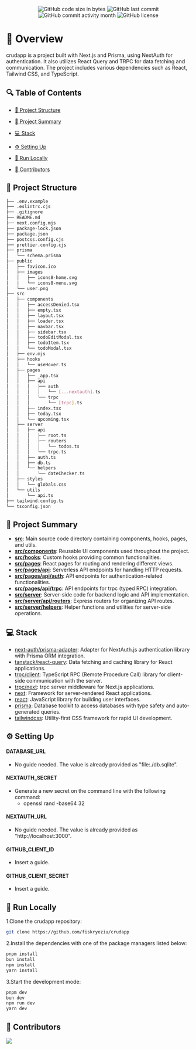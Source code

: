 
<p align="center">
<img src="https://img.shields.io/github/languages/code-size/fiskryeziu/crudapp" alt="GitHub code size in bytes" />
<img src="https://img.shields.io/github/last-commit/fiskryeziu/crudapp" alt="GitHub last commit" />
<img src="https://img.shields.io/github/commit-activity/m/fiskryeziu/crudapp" alt="GitHub commit activity month" />
<img src="https://img.shields.io/github/license/fiskryeziu/crudapp" alt="GitHub license" />
</p>

<p></p>
<p></p>

# 📌 Overview

crudapp is a project built with Next.js and Prisma, using NextAuth for authentication. It also utilizes React Query and TRPC for data fetching and communication. The project includes various dependencies such as React, Tailwind CSS, and TypeScript.

## 🔍 Table of Contents

* [📁 Project Structure](#-project-structure)

* [📝 Project Summary](#-project-summary)

* [💻 Stack](#-stack)

* [⚙️ Setting Up](#-setting-up)

* [🚀 Run Locally](#-run-locally)

* [🙌 Contributors](#-contributors)

## 📁 Project Structure

```bash
├── .env.example
├── .eslintrc.cjs
├── .gitignore
├── README.md
├── next.config.mjs
├── package-lock.json
├── package.json
├── postcss.config.cjs
├── prettier.config.cjs
├── prisma
│   └── schema.prisma
├── public
│   ├── favicon.ico
│   ├── images
│   │   ├── icons8-home.svg
│   │   └── icons8-menu.svg
│   └── user.png
├── src
│   ├── components
│   │   ├── accessDenied.tsx
│   │   ├── empty.tsx
│   │   ├── layout.tsx
│   │   ├── loader.tsx
│   │   ├── navbar.tsx
│   │   ├── sidebar.tsx
│   │   ├── todoEditModal.tsx
│   │   ├── todoItem.tsx
│   │   └── todoModal.tsx
│   ├── env.mjs
│   ├── hooks
│   │   └── useHover.ts
│   ├── pages
│   │   ├── _app.tsx
│   │   ├── api
│   │   │   ├── auth
│   │   │   │   └── [...nextauth].ts
│   │   │   └── trpc
│   │   │       └── [trpc].ts
│   │   ├── index.tsx
│   │   ├── today.tsx
│   │   └── upcoming.tsx
│   ├── server
│   │   ├── api
│   │   │   ├── root.ts
│   │   │   ├── routers
│   │   │   │   └── todos.ts
│   │   │   └── trpc.ts
│   │   ├── auth.ts
│   │   ├── db.ts
│   │   └── helpers
│   │       └── dateChecker.ts
│   ├── styles
│   │   └── globals.css
│   └── utils
│       └── api.ts
├── tailwind.config.ts
└── tsconfig.json
```

## 📝 Project Summary

- [**src**](src): Main source code directory containing components, hooks, pages, and utils.
- [**src/components**](src/components): Reusable UI components used throughout the project.
- [**src/hooks**](src/hooks): Custom hooks providing common functionalities.
- [**src/pages**](src/pages): React pages for routing and rendering different views.
- [**src/pages/api**](src/pages/api): Serverless API endpoints for handling HTTP requests.
- [**src/pages/api/auth**](src/pages/api/auth): API endpoints for authentication-related functionalities.
- [**src/pages/api/trpc**](src/pages/api/trpc): API endpoints for trpc (typed RPC) integration.
- [**src/server**](src/server): Server-side code for backend logic and API implementation.
- [**src/server/api/routers**](src/server/api/routers): Express routers for organizing API routes.
- [**src/server/helpers**](src/server/helpers): Helper functions and utilities for server-side operations.

## 💻 Stack

- [next-auth/prisma-adapter](https://github.com/nextauthjs/adapters/tree/main/packages/prisma): Adapter for NextAuth.js authentication library with Prisma ORM integration.
- [tanstack/react-query](https://github.com/tannerlinsley/react-query): Data fetching and caching library for React applications.
- [trpc/client](https://github.com/trpc/trpc/tree/main/packages/client): TypeScript RPC (Remote Procedure Call) library for client-side communication with the server.
- [trpc/next](https://github.com/trpc/trpc/tree/main/packages/next): trpc server middleware for Next.js applications.
- [next](https://github.com/vercel/next.js): Framework for server-rendered React applications.
- [react](https://reactjs.org/): JavaScript library for building user interfaces.
- [prisma](https://www.prisma.io/): Database toolkit to access databases with type safety and auto-generated queries.
- [tailwindcss](https://tailwindcss.com/): Utility-first CSS framework for rapid UI development.

## ⚙️ Setting Up

#### DATABASE_URL
- No guide needed. The value is already provided as "file:./db.sqlite".

#### NEXTAUTH_SECRET
- Generate a new secret on the command line with the following command:
  - openssl rand -base64 32

#### NEXTAUTH_URL
- No guide needed. The value is already provided as "http://localhost:3000".

#### GITHUB_CLIENT_ID
- Insert a guide.

#### GITHUB_CLIENT_SECRET
- Insert a guide.

## 🚀 Run Locally
1.Clone the crudapp repository:
```sh
git clone https://github.com/fiskryeziu/crudapp
```
2.Install the dependencies with one of the package managers listed below:
```bash
pnpm install
bun install
npm install
yarn install
```
3.Start the development mode:
```bash
pnpm dev
bun dev
npm run dev
yarn dev
```

## 🙌 Contributors
<a href="https://github.com/fiskryeziu/crudapp/graphs/contributors">
<img src="https://contrib.rocks/image?repo=fiskryeziu/crudapp" />
</a>
